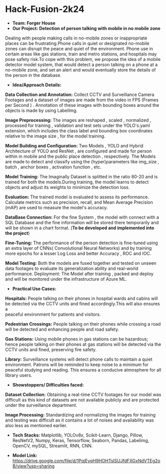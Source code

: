 # Hack-Fusion-2k24
- **Team: Forger House**
- **Our Project:** 
**Detection of person talking with mobile in no mobile zone**

Dealing with people making calls in no-mobile zones or inappropriate places can be frustrating.Phone calls in quiet or designated no-mobile zones can disrupt the peace and quiet of the environment. Phone use in certain areas like gas stations, train and metro stations, and hospitals may pose safety risk.To cope with this problem, we propose the idea of a mobile detector model system, that would detect a person talking on a phone at a no-mobile zone, and set an alert and would eventually store the details of the person in the database.

- **Idea/Approach Details:**

**Data Collection and Annotation:** Collect CCTV and Surveillance Camera Footages and a  dataset of images are made from the video in FPS (Frames per Second ) . Annotation of these images with bounding boxes around the objects is made by using LabelImg.

**Image Preprocessing:** The images are reshaped , scaled , normalized , processed for training , validation and test sets under the YOLO's.yaml extension, which includes the class label and bounding box coordinates relative to the image size , for the model training.

**Model Building and Configuration:** Two Models , YOLO and Hybrid Architecture of YOLO and ResNet , are configured and made for person within in mobile and the public place detection , respectively. The Models are made to detect and classify using the (hyper)parameters like img_size , batch , anchor boxes , activation function , etc. 

**Model Training:** The Imaginally Dataset is splitted in the ratio 80-20 and is trained for both the models.During training, the model learns to detect objects and adjust its weights to minimize the detection loss.

**Evaluation:**  The trained model is evaluated to assess its performance. Calculate metrics such as precision, recall, and Mean Average Precision (mAP) are used to  measure the model's accuracy.

**DataBase Connection:** For the fine System , the model with connect with a SQL Database and the fine information will be stored there temporarily and will be shown in a chart format. (**To be developed and implemented into the project**)

**Fine-Tuning:** The performance of the person detection is fine-tuned using an extra layer of CNNs( Convolutional Neural Networks) and by training more epochs for a lesser Log Loss and better Accuracy , ROC  and IOC.

**Model Testing:** Both the models are fused together and tested on unseen data footages to evaluate its generalization ability and real-world performance.
Deployment: The Model after training , packed and deploy and will be monitored under the infrastructure of Azure ML.

- **Practical Use Cases:**

**Hospitals:** People talking on their phones in hospital wards and cabins will be detected via the CCTV units and fined accordingly.This will also ensures a       
  peaceful environment for patients and visitors.

**Pedestrian Crossings:** People talking on their phones while crossing a road will be detected and enhancing people and road safety.

**Gas Stations:** Using mobile phones in gas stations can be hazardous; hence people talking on their phones at gas stations will be detected via the CCTV units 
  and fined, preserving fire safety. 

**Library:**  Surveillance systems will detect phone calls to maintain a quiet environment. Patrons will be reminded to keep noise to a minimum for peaceful 
  studying and reading. This ensures a conducive atmosphere for all library users.

- **Showstoppers/ Difficulties faced:**

**Dataset Collection:** Obtaining a real-time CCTV footages for our model was difficult as this kind of datasets are not available publicly and are protected under the surveillance department. 

**Image Processing:** Standardizing and normalizing the images for training and testing was difficult as it contains a lot of noises and availability was also less as mentioned earlier.

- **Tech Stacks:**
  Matplotlib, YOLOv8x, Scikit-Learn, Django, Pillow, ResNetV2, Numpy, Keras, Tensorflow, Seaborn, Pandas, Labelimg, OpenCV, mySQL, Streamlit, RNN, CNN.














- **Model Link:**
 https://drive.google.com/file/d/1PqjEyqH9HOHTslSUJfdFXGxNdVTEg2oB/view?usp=sharing
 
